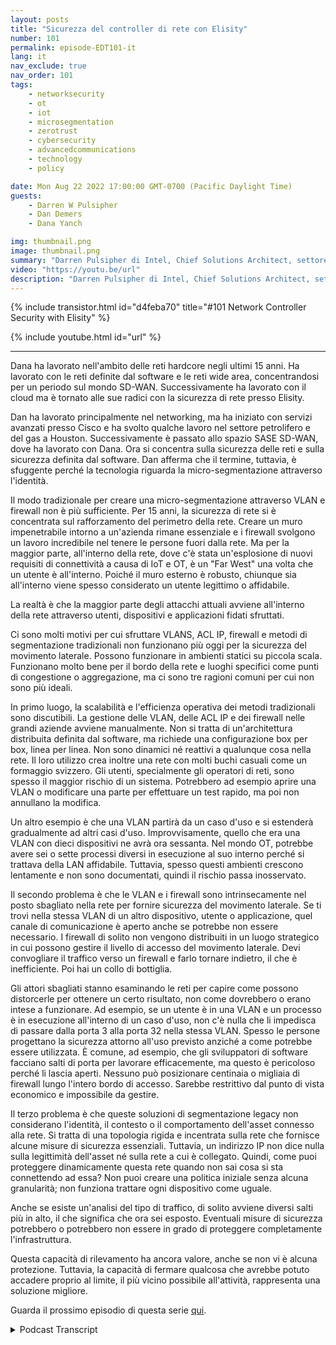 ```yaml
---
layout: posts
title: "Sicurezza del controller di rete con Elisity"
number: 101
permalink: episode-EDT101-it
lang: it
nav_exclude: true
nav_order: 101
tags:
    - networksecurity
    - ot
    - iot
    - microsegmentation
    - zerotrust
    - cybersecurity
    - advancedcommunications
    - technology
    - policy

date: Mon Aug 22 2022 17:00:00 GMT-0700 (Pacific Daylight Time)
guests:
    - Darren W Pulsipher
    - Dan Demers
    - Dana Yanch

img: thumbnail.png
image: thumbnail.png
summary: "Darren Pulsipher di Intel, Chief Solutions Architect, settore pubblico, intervista gli esperti di sicurezza di rete Dana Yanch e Dan Demers di Elisity sulle tecniche di sicurezza del controller di rete e sulle architetture di fiducia zero."
video: "https://youtu.be/url"
description: "Darren Pulsipher di Intel, Chief Solutions Architect, settore pubblico, intervista gli esperti di sicurezza di rete Dana Yanch e Dan Demers di Elisity sulle tecniche di sicurezza del controller di rete e sulle architetture di fiducia zero."
---
```


<div>
{% include transistor.html id="d4feba70" title="#101 Network Controller Security with Elisity" %}

{% include youtube.html id="url" %}
</div>

---

Dana ha lavorato nell'ambito delle reti hardcore negli ultimi 15 anni. Ha lavorato con le reti definite dal software e le reti wide area, concentrandosi per un periodo sul mondo SD-WAN. Successivamente ha lavorato con il cloud ma è tornato alle sue radici con la sicurezza di rete presso Elisity.

Dan ha lavorato principalmente nel networking, ma ha iniziato con servizi avanzati presso Cisco e ha svolto qualche lavoro nel settore petrolifero e del gas a Houston. Successivamente è passato allo spazio SASE SD-WAN, dove ha lavorato con Dana. Ora si concentra sulla sicurezza delle reti e sulla sicurezza definita dal software. Dan afferma che il termine, tuttavia, è sfuggente perché la tecnologia riguarda la micro-segmentazione attraverso l'identità.

Il modo tradizionale per creare una micro-segmentazione attraverso VLAN e firewall non è più sufficiente. Per 15 anni, la sicurezza di rete si è concentrata sul rafforzamento del perimetro della rete. Creare un muro impenetrabile intorno a un'azienda rimane essenziale e i firewall svolgono un lavoro incredibile nel tenere le persone fuori dalla rete. Ma per la maggior parte, all'interno della rete, dove c'è stata un'esplosione di nuovi requisiti di connettività a causa di IoT e OT, è un "Far West" una volta che un utente è all'interno. Poiché il muro esterno è robusto, chiunque sia all'interno viene spesso considerato un utente legittimo o affidabile.

La realtà è che la maggior parte degli attacchi attuali avviene all'interno della rete attraverso utenti, dispositivi e applicazioni fidati sfruttati.

Ci sono molti motivi per cui sfruttare VLANS, ACL IP, firewall e metodi di segmentazione tradizionali non funzionano più oggi per la sicurezza del movimento laterale. Possono funzionare in ambienti statici su piccola scala. Funzionano molto bene per il bordo della rete e luoghi specifici come punti di congestione o aggregazione, ma ci sono tre ragioni comuni per cui non sono più ideali.

In primo luogo, la scalabilità e l'efficienza operativa dei metodi tradizionali sono discutibili. La gestione delle VLAN, delle ACL IP e dei firewall nelle grandi aziende avviene manualmente. Non si tratta di un'architettura distribuita definita dal software, ma richiede una configurazione box per box, linea per linea. Non sono dinamici né reattivi a qualunque cosa nella rete. Il loro utilizzo crea inoltre una rete con molti buchi casuali come un formaggio svizzero. Gli utenti, specialmente gli operatori di reti, sono spesso il maggior rischio di un sistema. Potrebbero ad esempio aprire una VLAN o modificare una parte per effettuare un test rapido, ma poi non annullano la modifica.

Un altro esempio è che una VLAN partirà da un caso d'uso e si estenderà gradualmente ad altri casi d'uso. Improvvisamente, quello che era una VLAN con dieci dispositivi ne avrà ora sessanta. Nel mondo OT, potrebbe avere sei o sette processi diversi in esecuzione al suo interno perché si trattava della LAN affidabile. Tuttavia, spesso questi ambienti crescono lentamente e non sono documentati, quindi il rischio passa inosservato.

Il secondo problema è che le VLAN e i firewall sono intrinsecamente nel posto sbagliato nella rete per fornire sicurezza del movimento laterale. Se ti trovi nella stessa VLAN di un altro dispositivo, utente o applicazione, quel canale di comunicazione è aperto anche se potrebbe non essere necessario. I firewall di solito non vengono distribuiti in un luogo strategico in cui possono gestire il livello di accesso del movimento laterale. Devi convogliare il traffico verso un firewall e farlo tornare indietro, il che è inefficiente. Poi hai un collo di bottiglia.

Gli attori sbagliati stanno esaminando le reti per capire come possono distorcerle per ottenere un certo risultato, non come dovrebbero o erano intese a funzionare. Ad esempio, se un utente è in una VLAN e un processo è in esecuzione all'interno di un caso d'uso, non c'è nulla che li impedisca di passare dalla porta 3 alla porta 32 nella stessa VLAN. Spesso le persone progettano la sicurezza attorno all'uso previsto anziché a come potrebbe essere utilizzata. È comune, ad esempio, che gli sviluppatori di software facciano salti di porta per lavorare efficacemente, ma questo è pericoloso perché li lascia aperti. Nessuno può posizionare centinaia o migliaia di firewall lungo l'intero bordo di accesso. Sarebbe restrittivo dal punto di vista economico e impossibile da gestire.

Il terzo problema è che queste soluzioni di segmentazione legacy non considerano l'identità, il contesto o il comportamento dell'asset connesso alla rete. Si tratta di una topologia rigida e incentrata sulla rete che fornisce alcune misure di sicurezza essenziali. Tuttavia, un indirizzo IP non dice nulla sulla legittimità dell'asset né sulla rete a cui è collegato. Quindi, come puoi proteggere dinamicamente questa rete quando non sai cosa si sta connettendo ad essa? Non puoi creare una politica iniziale senza alcuna granularità; non funziona trattare ogni dispositivo come uguale.

Anche se esiste un'analisi del tipo di traffico, di solito avviene diversi salti più in alto, il che significa che ora sei esposto. Eventuali misure di sicurezza potrebbero o potrebbero non essere in grado di proteggere completamente l'infrastruttura.

Questa capacità di rilevamento ha ancora valore, anche se non vi è alcuna protezione. Tuttavia, la capacità di fermare qualcosa che avrebbe potuto accadere proprio al limite, il più vicino possibile all'attività, rappresenta una soluzione migliore.

Guarda il prossimo episodio di questa serie [qui](episode-EDT101).



<details>
<summary> Podcast Transcript </summary>

<p></p>

</details>

